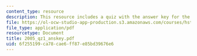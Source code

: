 ```yaml
---
content_type: resource
description: This resource includes a quiz with the answer key for the year 2005.
file: https://ol-ocw-studio-app-production.s3.amazonaws.com/courses/hst-176-cellular-and-molecular-immunology-fall-2005/6f255199ca78cae6ff87e85bd39676e6_2005_qz1_anskey.pdf
file_type: application/pdf
resourcetype: Document
title: 2005_qz1_anskey.pdf
uid: 6f255199-ca78-cae6-ff87-e85bd39676e6
---
```

